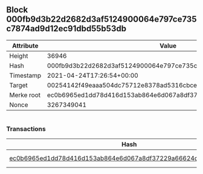 ## Block 000fb9d3b22d2682d3af5124900064e797ce735c7874ad9d12ec91dbd55b53db

Attribute | Value
--- | ---
Height | 36946
Hash | 000fb9d3b22d2682d3af5124900064e797ce735c7874ad9d12ec91dbd55b53db
Timestamp | 2021-04-24T17:26:54+00:00
Target | 00254142f49eaaa504dc75712e8378ad5316cbcead634704b3734b6271167cc4
Merke root | ec0b6965ed1dd78d416d153ab864e6d067a8df37229a66624d864df111fd9648
Nonce | 3267349041

```

```

### Transactions

Hash | Amount
--- | ---
[ec0b6965ed1dd78d416d153ab864e6d067a8df37229a66624d864df111fd9648](ec0b6965ed1dd78d416d153ab864e6d067a8df37229a66624d864df111fd9648.md) | 10.00000000 SKEPTI 
